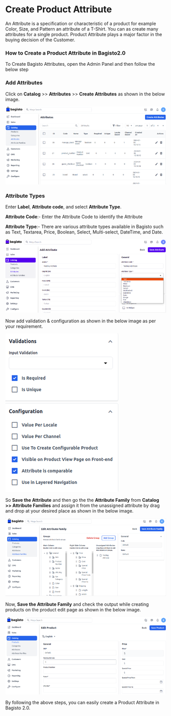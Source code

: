 # Create Product Attribute

An Attribute is a specification or characteristic of a product for example Color, Size, and Pattern an attribute of a T-Shirt. You can as create many attributes for a single product. Product Attribute plays a major factor in the buying decision of the Customer.

### How to Create a Product Attribute in Bagisto2.0

To Create Bagisto Attributes, open the Admin Panel and then follow the below step

### Add Attributes

Click on **Catalog** >> **Attributes** >> **Create Attributes** as shown in the below image.

 ![Attribute](../../assets/2.0/images/attribute/createAttribute.png)

### Attribute Types

Enter **Label**, **Attribute code**, and select **Attribute Type**.

**Attribute Code**:- Enter the Attribute Code to identify the Attribute

**Attribute Type**:- There are various attribute types available in Bagisto such as Text, Textarea, Price, Boolean, Select, Multi-select, DateTime, and Date.

 ![Attribute Types](../../assets/2.0/images/attribute/attributeTypes.png)

 Now add validation & configuration as shown in the below image as per your requirement.

 ![Validation](../../assets/2.0/images/attribute/validation.png)

 So **Save the Attribute** and then go the the **Attribute Family** from **Catalog >> Attribute Families** and assign it from the unassigned attribute by drag and drop at your desired place as shown in the below image.

 ![Attribute Family](../../assets/2.0/images/attribute/attributeFamily.png)

Now, **Save the Attribute Family** and check the output while creating products on the product edit page as shown in the below image.

 ![Edit Page](../../assets/2.0/images/attribute/editPage.png)

 By following the above steps, you can easily create a Product Attribute in Bagisto 2.0.